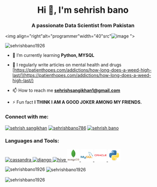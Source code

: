 <h1 align="center">Hi 👋, I'm sehrish bano</h1>
<h3 align="center">A passionate Data Scientist from Pakistan</h3>

<img align="right"alt="programmer"width="40"src"![image](https://github.com/sehrishbano1926/sehrishbano1926/assets/172434664/0641fb56-4181-43ac-9712-10a9a52abdb2)
">

<p align="left"> <img src="https://komarev.com/ghpvc/?username=sehrishbano1926&label=Profile%20views&color=0e75b6&style=flat" alt="sehrishbano1926" /> </p>

- 🌱 I’m currently learning **Python, MYSQL**

- 📝 I regularly write articles on mental health and drugs [https://patienthopes.com/addictions/how-long-does-a-weed-high-last/](https://patienthopes.com/addictions/how-long-does-a-weed-high-last/)

- 📫 How to reach me **sehrishsangikhan1@gmail.com**

- ⚡ Fun fact **I THINK I AM A GOOD JOKER AMONG MY FRIENDS.**

<h3 align="left">Connect with me:</h3>
<p align="left">
<a href="https://linkedin.com/in/sehrish sangikhan" target="blank"><img align="center" src="https://raw.githubusercontent.com/rahuldkjain/github-profile-readme-generator/master/src/images/icons/Social/linked-in-alt.svg" alt="sehrish sangikhan" height="30" width="40" /></a>
<a href="https://kaggle.com/sehrishbano786" target="blank"><img align="center" src="https://raw.githubusercontent.com/rahuldkjain/github-profile-readme-generator/master/src/images/icons/Social/kaggle.svg" alt="sehrishbano786" height="30" width="40" /></a>
<a href="https://www.hackerrank.com/sehrish bano" target="blank"><img align="center" src="https://raw.githubusercontent.com/rahuldkjain/github-profile-readme-generator/master/src/images/icons/Social/hackerrank.svg" alt="sehrish bano" height="30" width="40" /></a>
</p>

<h3 align="left">Languages and Tools:</h3>
<p align="left"> <a href="https://cassandra.apache.org/" target="_blank" rel="noreferrer"> <img src="https://www.vectorlogo.zone/logos/apache_cassandra/apache_cassandra-icon.svg" alt="cassandra" width="40" height="40"/> </a> <a href="https://www.djangoproject.com/" target="_blank" rel="noreferrer"> <img src="https://cdn.worldvectorlogo.com/logos/django.svg" alt="django" width="40" height="40"/> </a> <a href="https://hive.apache.org/" target="_blank" rel="noreferrer"> <img src="https://www.vectorlogo.zone/logos/apache_hive/apache_hive-icon.svg" alt="hive" width="40" height="40"/> </a> <a href="https://www.mongodb.com/" target="_blank" rel="noreferrer"> <img src="https://raw.githubusercontent.com/devicons/devicon/master/icons/mongodb/mongodb-original-wordmark.svg" alt="mongodb" width="40" height="40"/> </a> <a href="https://www.mysql.com/" target="_blank" rel="noreferrer"> <img src="https://raw.githubusercontent.com/devicons/devicon/master/icons/mysql/mysql-original-wordmark.svg" alt="mysql" width="40" height="40"/> </a> <a href="https://www.oracle.com/" target="_blank" rel="noreferrer"> <img src="https://raw.githubusercontent.com/devicons/devicon/master/icons/oracle/oracle-original.svg" alt="oracle" width="40" height="40"/> </a> <a href="https://www.python.org" target="_blank" rel="noreferrer"> <img src="https://raw.githubusercontent.com/devicons/devicon/master/icons/python/python-original.svg" alt="python" width="40" height="40"/> </a> </p>

<p><img align="left" src="https://github-readme-stats.vercel.app/api/top-langs?username=sehrishbano1926&show_icons=true&locale=en&layout=compact" alt="sehrishbano1926" /></p>

<p>&nbsp;<img align="center" src="https://github-readme-stats.vercel.app/api?username=sehrishbano1926&show_icons=true&locale=en" alt="sehrishbano1926" /></p>

<p><img align="center" src="https://github-readme-streak-stats.herokuapp.com/?user=sehrishbano1926&" alt="sehrishbano1926" /></p>
